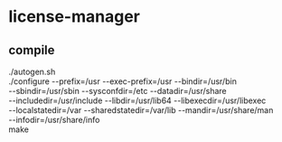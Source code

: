 # license-manager
## compile
./autogen.sh  
./configure --prefix=/usr --exec-prefix=/usr --bindir=/usr/bin \
--sbindir=/usr/sbin --sysconfdir=/etc --datadir=/usr/share \
--includedir=/usr/include --libdir=/usr/lib64 --libexecdir=/usr/libexec \
--localstatedir=/var --sharedstatedir=/var/lib --mandir=/usr/share/man \
--infodir=/usr/share/info  
make  
